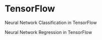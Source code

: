 # TensorFlow

Neural Network Classification in TensorFlow 

Neural Network Regression in TensorFlow
